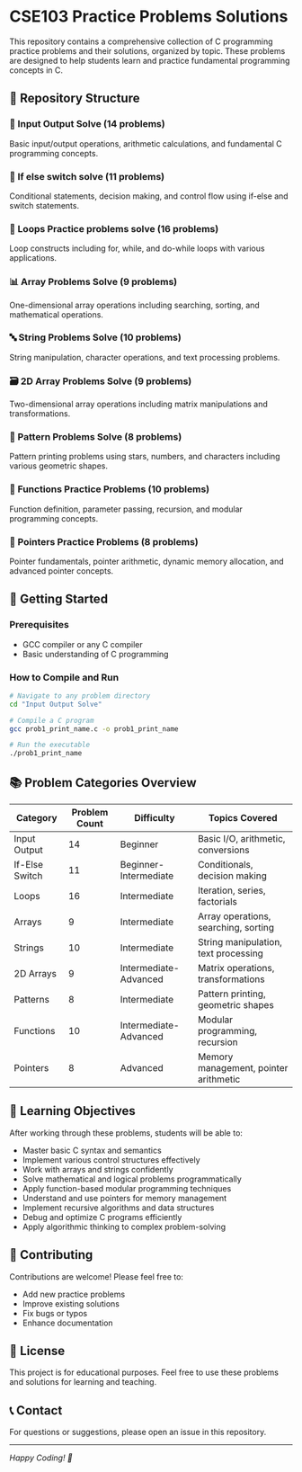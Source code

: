 # CSE103 Practice Problems Solutions

This repository contains a comprehensive collection of C programming practice problems and their solutions, organized by topic. These problems are designed to help students learn and practice fundamental programming concepts in C.

## 📁 Repository Structure

### 🔢 Input Output Solve (14 problems)
Basic input/output operations, arithmetic calculations, and fundamental C programming concepts.

### 🔄 If else switch solve (11 problems)  
Conditional statements, decision making, and control flow using if-else and switch statements.

### 🔁 Loops Practice problems solve (16 problems)
Loop constructs including for, while, and do-while loops with various applications.

### 📊 Array Problems Solve (9 problems)
One-dimensional array operations including searching, sorting, and mathematical operations.

### 🔤 String Problems Solve (10 problems)
String manipulation, character operations, and text processing problems.

### 🗃️ 2D Array Problems Solve (9 problems)
Two-dimensional array operations including matrix manipulations and transformations.

### 🎨 Pattern Problems Solve (8 problems)
Pattern printing problems using stars, numbers, and characters including various geometric shapes.

### 🔧 Functions Practice Problems (10 problems)
Function definition, parameter passing, recursion, and modular programming concepts.

### 🎯 Pointers Practice Problems (8 problems)
Pointer fundamentals, pointer arithmetic, dynamic memory allocation, and advanced pointer concepts.

## 🚀 Getting Started

### Prerequisites
- GCC compiler or any C compiler
- Basic understanding of C programming

### How to Compile and Run
```bash
# Navigate to any problem directory
cd "Input Output Solve"

# Compile a C program
gcc prob1_print_name.c -o prob1_print_name

# Run the executable
./prob1_print_name
```

## 📚 Problem Categories Overview

| Category | Problem Count | Difficulty | Topics Covered |
|----------|---------------|------------|----------------|
| Input Output | 14 | Beginner | Basic I/O, arithmetic, conversions |
| If-Else Switch | 11 | Beginner-Intermediate | Conditionals, decision making |
| Loops | 16 | Intermediate | Iteration, series, factorials |
| Arrays | 9 | Intermediate | Array operations, searching, sorting |
| Strings | 10 | Intermediate | String manipulation, text processing |
| 2D Arrays | 9 | Intermediate-Advanced | Matrix operations, transformations |
| Patterns | 8 | Intermediate | Pattern printing, geometric shapes |
| Functions | 10 | Intermediate-Advanced | Modular programming, recursion |
| Pointers | 8 | Advanced | Memory management, pointer arithmetic |

## 🎯 Learning Objectives

After working through these problems, students will be able to:
- Master basic C syntax and semantics
- Implement various control structures effectively
- Work with arrays and strings confidently
- Solve mathematical and logical problems programmatically
- Apply function-based modular programming techniques
- Understand and use pointers for memory management
- Implement recursive algorithms and data structures
- Debug and optimize C programs efficiently
- Apply algorithmic thinking to complex problem-solving

## 🤝 Contributing

Contributions are welcome! Please feel free to:
- Add new practice problems
- Improve existing solutions
- Fix bugs or typos
- Enhance documentation

## 📝 License

This project is for educational purposes. Feel free to use these problems and solutions for learning and teaching.

## 📞 Contact

For questions or suggestions, please open an issue in this repository.

---
*Happy Coding! 🚀*
